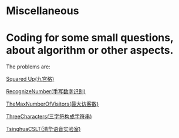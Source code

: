 # Miscellaneous
Coding for some small questions, about algorithm or other aspects.
===
The problems are:

[Squared Up(九宫格)](../../tree/master/SquareUp)

[RecognizeNumber(手写数字识别)](../../tree/master/RecognizeNumber)

[TheMaxNumberOfVisitors(最大访客数)](../../tree/master/TheMaxNumberOfVisitors)

[ThreeCharacters(三字符构成字符串)](../../tree/master/ThreeCharacters)

[TsinghuaCSLT(清华语音实验室)](../../tree/master/TsinghuaCSLT)
